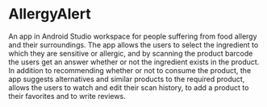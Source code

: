 # AllergyAlert
An app in Android Studio workspace for people suffering from food allergy and their surroundings. The app allows the users to select the ingredient to which they are sensitive or allergic, and by scanning the product barcode the users get an answer whether or not the ingredient exists in the product.
In addition to recommending whether or not to consume the product, the app suggests alternatives and similar products to the required product, allows the users to watch and edit their scan history, to add a product to their favorites and to write reviews.


